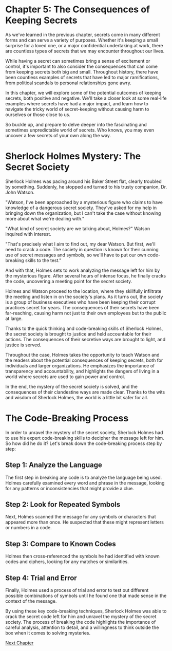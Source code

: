 # Chapter 5: The Consequences of Keeping Secrets

As we've learned in the previous chapter, secrets come in many different forms and can serve a variety of purposes. Whether it's keeping a small surprise for a loved one, or a major confidential undertaking at work, there are countless types of secrets that we may encounter throughout our lives.

While having a secret can sometimes bring a sense of excitement or control, it's important to also consider the consequences that can come from keeping secrets both big and small. Throughout history, there have been countless examples of secrets that have led to major ramifications, from political scandals to personal relationships gone awry.

In this chapter, we will explore some of the potential outcomes of keeping secrets, both positive and negative. We'll take a closer look at some real-life examples where secrets have had a major impact, and learn how to navigate the tricky world of secret-keeping without causing harm to ourselves or those close to us.

So buckle up, and prepare to delve deeper into the fascinating and sometimes unpredictable world of secrets. Who knows, you may even uncover a few secrets of your own along the way.
# Sherlock Holmes Mystery: The Secret Society

Sherlock Holmes was pacing around his Baker Street flat, clearly troubled by something. Suddenly, he stopped and turned to his trusty companion, Dr. John Watson.

"Watson, I've been approached by a mysterious figure who claims to have knowledge of a dangerous secret society. They've asked for my help in bringing down the organization, but I can't take the case without knowing more about what we're dealing with."

"What kind of secret society are we talking about, Holmes?" Watson inquired with interest.

"That's precisely what I aim to find out, my dear Watson. But first, we'll need to crack a code. The society in question is known for their cunning use of secret messages and symbols, so we'll have to put our own code-breaking skills to the test."

And with that, Holmes sets to work analyzing the message left for him by the mysterious figure. After several hours of intense focus, he finally cracks the code, uncovering a meeting point for the secret society.

Holmes and Watson proceed to the location, where they skillfully infiltrate the meeting and listen in on the society's plans. As it turns out, the society is a group of business executives who have been keeping their corrupt practices secret for years. The consequences of their secrets have been far-reaching, causing harm not just to their own employees but to the public at large.

Thanks to the quick thinking and code-breaking skills of Sherlock Holmes, the secret society is brought to justice and held accountable for their actions. The consequences of their secretive ways are brought to light, and justice is served.

Throughout the case, Holmes takes the opportunity to teach Watson and the readers about the potential consequences of keeping secrets, both for individuals and larger organizations. He emphasizes the importance of transparency and accountability, and highlights the dangers of living in a world where secrets are used to gain power and control.

In the end, the mystery of the secret society is solved, and the consequences of their clandestine ways are made clear. Thanks to the wits and wisdom of Sherlock Holmes, the world is a little bit safer for all.
# The Code-Breaking Process

In order to unravel the mystery of the secret society, Sherlock Holmes had to use his expert code-breaking skills to decipher the message left for him. So how did he do it? Let's break down the code-breaking process step by step:

## Step 1: Analyze the Language

The first step in breaking any code is to analyze the language being used. Holmes carefully examined every word and phrase in the message, looking for any patterns or inconsistencies that might provide a clue.

## Step 2: Look for Repeated Symbols

Next, Holmes scanned the message for any symbols or characters that appeared more than once. He suspected that these might represent letters or numbers in a code.

## Step 3: Compare to Known Codes

Holmes then cross-referenced the symbols he had identified with known codes and ciphers, looking for any matches or similarities.

## Step 4: Trial and Error

Finally, Holmes used a process of trial and error to test out different possible combinations of symbols until he found one that made sense in the context of the message.

By using these key code-breaking techniques, Sherlock Holmes was able to crack the secret code left for him and unravel the mystery of the secret society. The process of breaking the code highlights the importance of careful analysis, attention to detail, and a willingness to think outside the box when it comes to solving mysteries.


[Next Chapter](06_Chapter06.md)